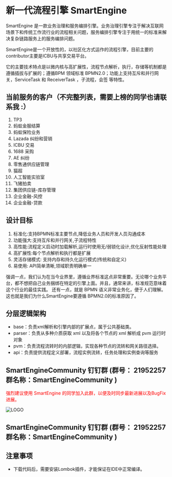 # 新一代流程引擎 SmartEngine 


SmartEngine 是一款业务治理和服务编排引擎。业务治理引擎专注于解决互联网场景下和传统工作流行业的流程相关问题，服务编排引擎专注于用统一的标准来解决复杂链路服务上的服务编排问题。

SmartEngine是一个开放性的，以社区化方式运作的流程引擎，目前主要的contributor主要是ICBU与共享交易平台。

它的主要技术特点是以微内核与高扩展性，流程节点解析，执行，存储等机制都是遵循插拔与扩展的；遵循BPM 领域标准 BPMN2.0；功能上支持互斥和并行网关，ServiceTask 和 ReceiverTask ，子流程，会签 等特性。 

## 当前服务的客户（不完整列表，需要上榜的同学也请联系我 :）

1. TP3
2. 蚂蚁金服结算
3. 蚂蚁保险业务
4. Lazada 纠纷和营销
5. ICBU 交易
6. 1688 采购
7. AE 纠纷
8. 零售通供应链管理
9. 猫超
10. 人工智能实验室
11. 飞猪拍卖
12. 集团供应链-库存管理
13. 企业金融-风控
14. 企业金融-贷款

## 设计目标

1. 标准化:支持BPMN标准主要节点,降低业务人员和开发人员沟通成本
2. 功能强大:支持互斥和并行网关,子流程特性
2. 高性能:流程定义启动时加载解析,运行时使用无/弱锁化设计,优化反射性能处理
4. 高扩展性:每个节点解析和执行都是扩展
5. 灵活存储模式: 支持内存和持久化运行模式(传统和自定义)
7. 易使用: API简单清晰,领域职责明确单一


强调一点，我们认为在当今业界里，遵循业界标准这点非常重要。无论哪个业务平台，都不想把自己业务捆绑在特定的引擎上面。并且，通常来讲，标准规范意味着这个行业的最佳实践。 还有一点，就是 BPMN 语义非常业务化，便于人们理解。 这也就是我们为什么SmartEngine要遵循 BPMN2.0的标准原因了。

## 分层逻辑架构


* base：负责xml解析和引擎内部的扩展点，属于公共基础类。
* parser：负责从多种介质获取 xml 以及将各个节点的 xml 解析成 pvm 运行时对象
* pvm：负责流程流转时的内部逻辑，实现各种节点的流转和网关路径选择。
* api：负责提供流程定义部署，流程实例流转，任务处理和实例查询等服务 

## SmartEngineCommunity 钉钉群 (群号： 21952257 群名称：SmartEngineCommunity )

<font color=red>强烈建议使用 SmartEngine 的同学加入此群，以便及时同步最新进展以及BugFix进展。</font>

![LOGO](http://ata2-img.cn-hangzhou.img-pub.aliyun-inc.com/701aebc9ecd30b24e59e6e51f197306f.png)


## SmartEngineCommunity 钉钉群 (群号： 21952257 群名称：SmartEngineCommunity )



## 注意事项

* 下载代码后，需要安装Lombok插件，才能保证在IDE中正常编译。

